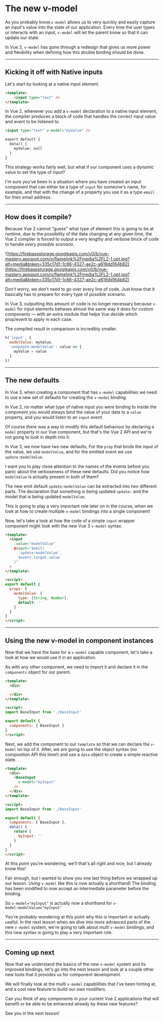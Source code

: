 # The new v-model

As you probably know,`v-model` allows us to very quickly and easily capture an input's value into the state of our application. Every time the user types or interacts with an input, `v-model` will let the parent know so that it can update our state. 

In Vue 3, `v-model` has gone through a redesign that gives us more power and flexibility when defining how this double binding should be done.

---

## Kicking it off with Native inputs

Let's start by looking at a native input element. 

```html
<template>
	<input type="text" />
</template>
```

In Vue 2, whenever you add a `v-model` declaration to a native input element, the compiler produces a block of code that handles the correct input value and event to be listened to.

```html
<input type="text" v-model="myValue" />

export default {
  data() {
    myValue: null
  }
}
```

This strategy works fairly well, but what if our component uses a dynamic value to set the type of input? 

I'm sure you've been in a situation where you have created an input component that can either be a type of `input` for someone's name, for example, and that with the change of a property you use it as a type `email` for their email address. 

---

## How does it compile?

Because Vue 2 cannot "guess" what type of element this is going to be at runtime, due to the possibility of the data changing at any given time, the Vue 2 compiler is forced to output a very lengthy and verbose block of code to handle *every possible scenario*. 

![https://firebasestorage.googleapis.com/v0/b/vue-mastery.appspot.com/o/flamelink%2Fmedia%2FL2-1.opt.jpg?alt=media&token=335c17d1-1c86-4327-ae2c-a619dd164b82](https://firebasestorage.googleapis.com/v0/b/vue-mastery.appspot.com/o/flamelink%2Fmedia%2FL2-1.opt.jpg?alt=media&token=335c17d1-1c86-4327-ae2c-a619dd164b82)

Don't worry, we don't need to go over every line of code. Just know that it basically has to prepare for every type of possible scenario.

In Vue 3, outputting this amount of code is no longer necessary because `v-model` for input elements behaves almost the same way it does for custom components — with an extra module that helps Vue decide which prop/event to apply in each case.

The compiled result in comparison is incredibly smaller.

```javascript
h('input', {
  modelValue: myValue,
  'onUpdate:modelValue': value => {
    myValue = value
  }
})
```

---

## The new defaults

In Vue 3, when creating a component that has `v-model` capabilities we need to use a new set of defaults for creating the `v-model` binding.

In Vue 2, no matter what type of native input you were binding to inside the component you would always bind the value of your data to a `value` property, and you would listen to an `input` event.

Of course there was a way to modify this default behaviour by declaring a `model` property in our Vue component, but that's the Vue 2 API and we're not going to look in depth into it.

In Vue 3, we now have two new defaults. For the `prop` that binds the input of the value, we use `modelValue`, and for the emitted event we use `update:modelValue`.

I want you to play close attention to the names of the events before you panic about the verboseness of these new defaults. Did you notice how `modelValue` is actually present in both of them?

The new emit default `update:modelValue` can be extracted into two different parts. The declaration that something is being updated `update:` and the model that is being updated `modelValue`.

This is going to play a very important role later on in the course, when we look at how to create multiple `v-model` bindings into a single component!

Now, let's take a look at how the code of a simple `input` wrapper component might look with the new Vue 3 `v-model` syntax.

```html
<template>
  <input
    :value="modelValue"
    @input="$emit(
      'update:modelValue', 
      $event.target.value
    )"
  >
</template>

<script>
export default {
  props: {
    modelValue: {
      type: [String, Number],
      default: ''
    }
  }
}
</script>
```

---

## Using the new v-model in component instances

Now that we have the base for a `v-model` capable component, let's take a look at how we would use it in an application.

As with any other component, we need to import it and declare it in the `components` object for our parent.

```html
<template>
  <div>

  </div>
</template>

<script>
import BaseInput from './BaseInput'

export default {
  components: { BaseInput }
}
</script>
```

Next, we add the component to our `template` so that we can declare the `v-model` on top of it. After, we are going to use the object syntax (no composition API this time!) and use a `data` object to create a simple reactive state.

```html
<template>
  <div>
    <BaseInput 
      v-model="myInput"
    />
  </div>
</template>

<script>
import BaseInput from './BaseInput'

export default {
  components: { BaseInput },
  data() {
    return {
      myInput: ''
    }
  }
}
</script>
```

At this point you're wondering, we'll that's all right and nice, but I already know this!

Fair enough, but I wanted to show you one last thing before we wrapped up our lesson. Using `v-model` like this is now actually a shorthand! The binding has been modified to now accept an intermediate parameter before the binding.

So `v-model="myInput"` is actually now a shorthand for `v-model:modelValue="myInput"`

You're probably wondering at this point why this is important or actually useful. In the next lesson when we dive into more advanced parts of the new `v-model` system, we're going to talk about *multi* `v-model` bindings, and this new syntax is going to play a very important role.

---

## Coming up next

Now that we understand the basics of the new `v-model` system and its improved bindings, let's go into the next lesson and look at a couple other new tools that it provides us for component development.

We will finally look at the multi `v-model` capabilities that I've been hinting at, and a cool new feature to build our own modifiers.

Can you think of any components in your current Vue 2 applications that will benefit or be able to be enhanced already by these new features?

See you in the next lesson!